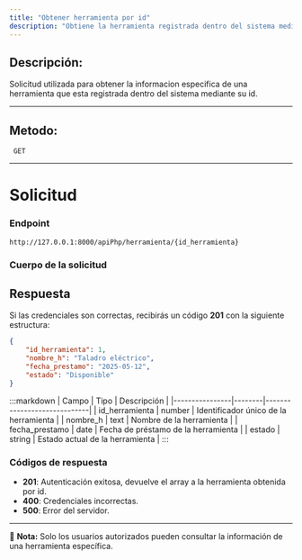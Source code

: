 ```yaml
---
title: "Obtener herramienta por id"
description: "Obtiene la herramienta registrada dentro del sistema mediante su identificador único."
---
```



## Descripción:
Solicitud utilizada para obtener la informacion especifica de una herramienta que esta registrada dentro del sistema mediante su id.

---


## Metodo: 
```
 GET
```
---


# **Solicitud**

### **Endpoint**
```
http://127.0.0.1:8000/apiPhp/herramienta/{id_herramienta}
```

### **Cuerpo de la solicitud**

## **Respuesta**

Si las credenciales son correctas, recibirás un código **201** con la siguiente estructura:

```json
{
    "id_herramienta": 1,
    "nombre_h": "Taladro eléctrico",
    "fecha_prestamo": "2025-05-12",
    "estado": "Disponible"
}
```

:::markdown
| Campo           | Tipo   | Descripción                |
|----------------|--------|-----------------------------|
| id_herramienta             | number | Identificador único de la herramienta  |
| nombre_h       | text   | Nombre de la herramienta     |
| fecha_prestamo | date   | Fecha de préstamo de la herramienta     |
| estado         | string | Estado actual de la herramienta   |
:::


### **Códigos de respuesta**
- **201**: Autenticación exitosa, devuelve el array a la herramienta obtenida por id.
- **400**: Credenciales incorrectas.
- **500**: Error del servidor.

---

📄 **Nota:** Solo los usuarios autorizados pueden consultar la información de una herramienta específica.